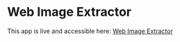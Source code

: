 # Web Image Extractor

This app is live and accessible here: [Web Image Extractor](https://web-image-extractor-ip7jangfa7a8tz7sc8ndap.streamlit.app/)
